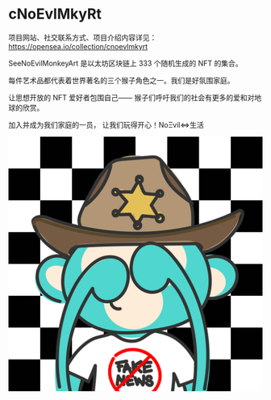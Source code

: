 # cNoEvlMkyRt

项目网站、社交联系方式、项目介绍内容详见：https://opensea.io/collection/cnoevlmkyrt

SeeNoEvilMonkeyArt 是以太坊区块链上 333 个随机生成的 NFT 的集合。

每件艺术品都代表着世界著名的三个猴子角色之一。我们是好氛围家庭。

让思想开放的 NFT 爱好者包围自己—— 猴子们呼吁我们的社会有更多的爱和对地球的欣赏。

加入并成为我们家庭的一员， 让我们玩得开心！NoΞvil<=>生活

![nft](01.png)

